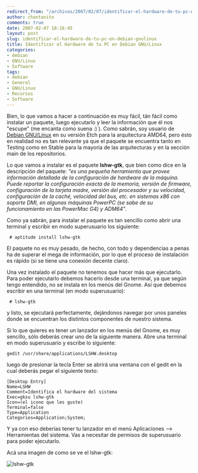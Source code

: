 ```yaml
---
redirect_from: "/archivos/2007/02/07/identificar-el-hardware-de-tu-pc-en-debian-gnulinux/"
author: chantanito
comments: true
date: 2007-02-07 18:16:45
layout: post
slug: identificar-el-hardware-de-tu-pc-en-debian-gnulinux
title: Identificar el Hardware de tu PC en Debian GNU/Linux
categories:
- debian
- GNU/Linux
- Software
tags:
- debian
- General
- GNU/Linux
- Recursos
- Software
---
```


Bien, lo que vamos a hacer a continuación es muy fácil, tán fácil como instalar un paquete, luego ejecutarlo y leer la información que él nos "escupe" (me encanta como suena :) ). Como sabrán, soy usuario de [Debian GNU/Linux](http://www.debian.org) en su versión Etch para la arquitectura AMD64, pero ésto en realidad no es tan relevante ya que el paquete se encuentra tanto en Testing como en Stable para la mayoría de las arquitecturas y en la sección main de los repositorios.

Lo que vamos a instalar es el paquete **lshw-gtk**, que bien como dice en la descripción del paquete: _"es una pequeña herramienta que provee información detallada de la configuración de hardware de la máquina. Puede reportar la configuración exacta de la memoria, versión de firmware, configuración de la tarjeta madre, versión del procesador y su velocidad, configuración de la caché, velocidad del bus, etc. en sistemas x86 con soporte DMI, en algunas máquinas PowerPC (se sabe de su funcionamiento en las PowerMac G4) y ADM64"_.

Como ya sabrán, para instalar el paquete es tan sencillo como abrir una terminal y escribir en modo superusuario los siguiente:
    
     # aptitude install lshw-gtk 

El paquete no es muy pesado, de hecho, con todo y dependencias a penas ha de superar el mega de información, por lo que el proceso de instalación es rápido (si se tiene una conexión decente claro).

Una vez instalado el paquete no tenemos que hacer más que ejecutarlo. Para poder ejecutarlo debemos hacerlo desde una terminal, ya que según tengo entendido, no se instala en los menús del Gnome. Así que debemos escribir en una terminal (en modo superusuario): 
    
     # lshw-gtk 

y listo, se ejecutará perfectamente, dejándonos navegar por unos paneles donde se encuentran los distintos componentes de nuestro sistema.

Si lo que quieres es tener un lanzador en los menús del Gnome, es muy sencillo, sólo deberás crear uno de la siguiente manera. Abre una terminal en modo superusuario y escribe lo siguiente:
    
    gedit /usr/share/applications/LSHW.desktop

luego de presionar la tecla Enter se abrirá una ventana con el gedit en la cual deberás pegar el siguiente texto: 
    
    [Desktop Entry]
    Name=LSHW
    Comment=Identifica el hardware del sistema
    Exec=gksu lshw-gtk
    Icon=(el icono que les guste)
    Terminal=false
    Type=Application
    Categories=Application;System;

Y ya con eso deberías tener tu lanzador en el menú Aplicaciones --> Herramientas del sistema. Vas a necesitar de permisos de superusuario para poder ejecutarlo.

Acá una imagen de como se ve el lshw-gtk:

![lshw-gtk](http://farm1.static.flickr.com/136/383086183_d88bb36d78.jpg?v=0)
